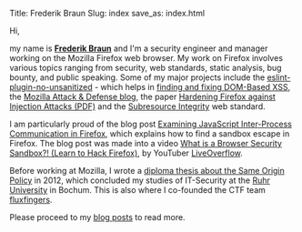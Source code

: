 Title: Frederik Braun
Slug: index
save_as: index.html

Hi,

my name is <strong class="noboldstrong"><a rel="me"
href="https://social.security.plumbing/@freddy">Frederik Braun</a></strong> and
I'm a security engineer and manager working on the Mozilla Firefox web browser.
My work on Firefox involves various topics ranging from security, web standards,
static analysis, bug bounty, and public speaking. Some of my major projects
include the
[eslint-plugin-no-unsanitized](https://github.com/mozilla/eslint-plugin-no-unsanitized/)&nbsp;-
which helps in
[finding and fixing DOM-Based
XSS](https://frederik-braun.com/finding-and-fixing-dom-based-xss-with-static-analysis.html),
the [Mozilla Attack & Defense blog](https://blog.mozilla.org/attack-and-defense/),
the paper [Hardening Firefox against Injection Attacks
(PDF)](/publications/hardening_paper.pdf) and the [Subresource
Integrity](https://developer.mozilla.org/en-US/docs/Web/Security/Subresource_Integrity)
web standard.

I am particularly proud of the blog post [Examining JavaScript Inter-Process
Communication in
Firefox](https://blog.mozilla.org/attack-and-defense/2021/04/27/examining-javascript-inter-process-communication-in-firefox/),
which explains how to find a sandbox escape in Firefox.
The blog post was made into a video
[What is a Browser Security Sandbox?! (Learn to Hack Firefox)](https://www.youtube.com/watch?v=StQ_6juJlZY&t=0s),
by YouTuber [LiveOverflow](https://www.youtube.com/@LiveOverflow).

<!-- I also co-authored a whitepaper about [the benefits of the X-Frame-Options
security header](xfo-clickjacking.pdf) with [Mario
Heiderich](http://heideri.ch/). It mostly shows attacks and techniques against
website that _can_ be framed and I now believe that a Content Security Policy
with `frame-ancestors: none` is just as good. -->

Before working at Mozilla, I wrote a [diploma thesis about the Same Origin
Policy](/publications/thesis/Thesis-Origin_Policy_Enforcement_in_Modern_Browsers.pdf)
in 2012, which concluded my studies of IT-Security at the [Ruhr University](https://www.rub.de/)
in Bochum. This is also where I co-founded the CTF team
[fluxfingers](https://fluxfingers.net).

Please proceed to my [blog posts](archives.html) to read more.
